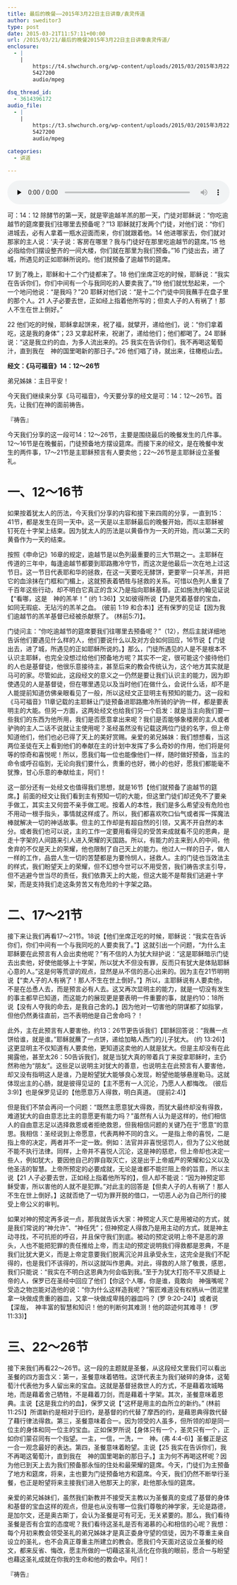 ```yaml
---
title: 最后的晚餐——2015年3月22日主日讲章/袁灵传道
author: sweditor3
type: post
date: 2015-03-21T11:57:11+00:00
url: /2015/03/21/最后的晚餐2015年3月22日主日讲章袁灵传道/
enclosure:
  - |
    |
        https://t4.shwchurch.org/wp-content/uploads/2015/03/2015年3月22日讲道录音.mp3
        5427200
        audio/mpeg
        
dsq_thread_id:
  - 3614396172
audio_file:
  - |
    |
        https://t3.shwchurch.org/wp-content/uploads/2015/03/2015年3月22日讲道录音.mp3
        5427200
        audio/mpeg
        
categories:
  - 讲道

---
```

<audio class="wp-audio-shortcode" id="audio-12311-149" preload="none" style="width: 100%;" controls="controls"><source type="audio/mpeg" src="http://t5.shwchurch.org/wp-content/uploads/2015/03/2015年3月22日讲道录音.mp3?_=149" /><http://t5.shwchurch.org/wp-content/uploads/2015/03/2015年3月22日讲道录音.mp3></audio> 

可：14：12 除酵节的第一天，就是宰逾越羊羔的那一天，门徒对耶稣说：“你吃逾越节的筵席要我们往哪里去预备呢？”13 耶稣就打发两个门徒，对他们说：“你们进城去，必有人拿着一瓶水迎面而来，你们就跟着他。14 他进哪家去，你们就对那家的主人说：‘夫子说：客房在哪里？我与门徒好在那里吃逾越节的筵席。’15 他必指给你们摆设整齐的一间大楼，你们就在那里为我们预备。”16 门徒出去，进了城，所遇见的正如耶稣所说的。他们就预备了逾越节的筵席。

17 到了晚上，耶稣和十二个门徒都来了。18 他们坐席正吃的时候，耶稣说：“我实在告诉你们，你们中间有一个与我同吃的人要卖我了。”19 他们就忧愁起来，一个一个地问他说：“是我吗？”20 耶稣对他们说：“是十二个门徒中同我蘸手在盘子里的那个人。21 人子必要去世，正如经上指着他所写的；但卖人子的人有祸了！那人不生在世上倒好。”

22 他们吃的时候，耶稣拿起饼来，祝了福，就擘开，递给他们，说：“你们拿着吃，这是我的身体”；23 又拿起杯来，祝谢了，递给他们；他们都喝了。24 耶稣说：“这是我立约的血，为多人流出来的。25 我实在告诉你们，我不再喝这葡萄汁，直到我在　神的国里喝新的那日子。”26 他们唱了诗，就出来，往橄榄山去。

**经文：《马可福音》14：12～26节**

弟兄姊妹：主日平安！

今天我们继续来分享《马可福音》，今天要分享的经文是可：14：12～26节。首先，让我们在神的面前祷告。

『祷告』

今天我们分享的这一段可14：12～26节，主要是围绕最后的晚餐发生的几件事。12～16节是在晚餐前，门徒预备地方摆设筵席。而接下来的经文，是在晚餐中发生的两件事，17～21节是主耶稣预言有人要卖他；22～26节是主耶稣设立圣餐礼。

# 一、12～16节

如果按着犹太人的历法，今天我们分享的内容和接下来四周的分享，一直到15：41节，都是发生在同一天中。这一天是以主耶稣最后的晚餐开始，而以主耶稣被钉死在十字架上结束。因为犹太人的历法是以黄昏作为一天的开始，而以第二天的黄昏作为一天的结束。

按照《申命记》16章的规定，逾越节是以色列最重要的三大节期之一。主耶稣在传道的三年中，每逢逾越节都要到耶路撒冷守节，而这次是他最后一次在地上过这节日。这一节日代表耶和华的拯救，在这一天要吃无酵饼，更要宰一只羊羔，并把它的血涂抹在门框和门楣上，这就预表着牺牲与拯救的关系。可惜以色列人重复了千百年这些行动，却不明白它真正的含义乃是指向耶稣基督。正如施洗约翰见证说【“看哪，这是　神的羔羊！” (约 1:36)】又如彼得所说【乃是凭着基督的宝血，如同无瑕疵、无玷污的羔羊之血。 (彼前 1:19 和合本)】还有保罗的见证【因为我们逾越节的羔羊基督已经被杀献祭了。 (林前5:7)】。

门徒问主：“你吃逾越节的筵席要我们往哪里去预备呢？”（12），然后主就详细地告诉他们要遇见什么样的人，他们要说什么以及对方会如何回应，16节说【 门徒出去，进了城，所遇见的正如耶稣所说的。】那么，门徒所遇见的人是不是根本不认识主耶稣，也完全没想过给他们预备地方呢？其实不一定，很可能这个接待他们的人也是基督徒，他很乐意接待主，甚至后来的教会传统认为，这个地方其实就是马可的家。尽管如此，这段经文的意义之一仍然是要让我们认识主的能力，因为即使遇见的人是基督徒，但在哪里遇见以及当时他们在做什么，会说什么话，却不是人能提前知道仿佛亲眼看见了一般，所以这经文正显明主有预知的能力。这一段和《马可福音》11章记载的主耶稣让门徒预备进耶路撒冷所骑的驴驹一样，都是要表明主的大能。但另一方面，这两处经文也给我们另一个启发：就是当主向我们要一些我们的东西为他所用，我们是否愿意拿出来呢？我们是否能够象楼房的主人或者驴驹的主人二话不说就让主使用呢？圣经虽然没有记载这两位门徒的名字，但上帝知道他们，他们也必已得了天上的美好赏赐。亲爱的弟兄姊妹：我们想想看，当这两位圣徒在天上看到他们的奉献在主的计划中发挥了多么奇妙的作用，他们将是何等的惊奇和喜悦呢！所以，愿我们每一位也能像他们一样，随时做好预备，当主的命令或呼召临到，无论向我们要什么，贵重的也好，微小的也好，愿我们都能毫不犹豫，甘心乐意的奉献给主，阿们！

这一部分还有一处经文也值得我们思想，就是16节【他们就预备了逾越节的筵席。】前面的经文让我们看到主有预知一切的大能，但这里门徒们却还免不了要亲手做工，其实主又何尝不亲手做工呢。按着人的本性，我们是多么希望没有危险也不用动一根手指头，事情就这样成了。所以，我们都喜欢吹口仙气或者挥一挥魔法棒就解决一切的神话故事。但主的工作却是有超自然的引领，又离不开自然的本分。或者我们也可以说，主的工作一定要用看得见的受苦来成就看不见的恩典，是走十字架的人间路来引人进入荣耀的天国路。所以，有能力的主来到人的中间，他舍弃的不仅是天上的荣耀，他也限制了自己天上的能力。他过人一样的日子，做人一样的工作，品尝人生一切的苦楚都是为要怜悯人，拯救人。主的门徒也当效法主的样式，我们盼望天上的荣耀，但不幻想今世可以不用受苦，我们祷告求主引导，但不逃避今世当尽的责任，我们依靠天上的大能，但这大能不是帮我们逃避十字架，而是支持我们走这条劳苦又有危险的十字架之路。

# 二、17～21节

接下来让我们再看17～21节。18说【他们坐席正吃的时候，耶稣说：“我实在告诉你们，你们中间有一个与我同吃的人要卖我了。”】这就引出一个问题，“为什么主耶稣要在此预言有人会出卖他呢？”有不信的人为犹大辩护说：“这是耶稣暗示门徒去出卖他，好使他能够上十字架，所以犹大不但没有罪，反而只有犹大是体贴耶稣心意的人。”这是何等荒谬的观点，显然是从不信的恶心出来的。因为主在21节明明说【“卖人子的人有祸了！那人不生在世上倒好。”】所以，主耶稣说有人要卖他，不是在怂恿人去，而是预言必有人去。这又再次显明主的能力，就是一切没有发生的事主都早已知道，而这能力的展现更是要表明一件重要的事，就是约10：18所说【没有人夺我的命去，是我自己舍的。】因为他对一切害他的阴谋都了如指掌，但他仍然勇往直前，岂不表明他是自己舍命吗？！

此外，主在此预言有人要害他，约13：26节更告诉我们【耶稣回答说：“我蘸一点饼给谁，就是谁。”耶稣就蘸了一点饼，递给加略人西门的儿子犹大。 (约 13:26)】这更显明主不仅知道有人要卖他，更知道这卖他的人就是犹大。但是主却没有在此揭露他，甚至太26：50告诉我们，就是当犹大真的带着兵丁来捉拿耶稣时，主仍然称他为“朋友”。这些足以说明主对犹大的善意，也说明主在此预言有人要害他，却又没有指明这人是谁，乃是盼望犹大能够良心发现，盼望他能够悬崖勒马。这就体现出主的心肠，就是彼得见证的【主不愿有一人沉沦，乃愿人人都悔改。 (彼后 3:9)】也是保罗见证的【他愿意万人得救，明白真道。 (提前2:4)】

但是我们不禁会再问一个问题：“既然主愿意犹大得救，而犹大最终却没有得救，难道犹大的自由意志比主的意愿更有能力吗？”虽然有人认为是这样的，他们相信人的自由意志足以选择救恩或者拒绝救恩，但我相信问题的关键乃在于“愿意”的意思。我相信：圣经说到上帝愿意，代表两种不同的含义。一是指上帝的喜悦，二是指上帝的决定，两者并不一定一致。例如：法官并非喜悦惩罚人，但为了公义他就不能不执行法律。同样，上帝并不喜悦人沉沦，这是神的慈悲，但上帝却也决定一些人，例如犹大，要因他自己的罪自取灭亡，这是出于上帝威严的荣耀和公义以及他圣洁的智慧。上帝所预定的必要成就，无论是谁都不能拦阻上帝的旨意，所以主说【21 人子必要去世，正如经上指着他所写的】，但人却不能说：“因为神预定耶稣受害，所以害他的人就不是犯罪。”对此主的回答是【但卖人子的人有祸了！那人不生在世上倒好。】这就否绝了一切为罪开脱的借口，一切恶人必为自己所行的接受上帝公义的审判。

如果对神的预定再多说一点，那我就告诉大家：神预定人灭亡是用被动的方式，就是我们常说的“神允许”、“神任凭”；但神预定人得救乃是用主动的方式，就是神主动寻找，不可抗拒的呼召，并且保守我们到底。被动的预定说明上帝不是恶的源头，人也不能把犯罪的责任推给上帝，而主动的预定说明我们得救都是恩典，不是我们比犹大更义，而是上帝定意要我们脱离沉沦并且承受永生，这完全是我们不配得的，也是我们不该得的，所以这就叫作恩典。对此，得救的人除了敬畏，感恩，我们只能说：“我实在不明白这恩典为何会临到我。”至于为犹大打抱不平又质疑上帝的人，保罗已在圣经中回应了他们【你这个人哪，你是谁，竟敢向　神强嘴呢？受造之物岂能对造他的说：“你为什么这样造我呢？”窑匠难道没有权柄从一团泥里拿一块做成贵重的器皿，又拿一块做成卑贱的器皿吗？ (罗 9:20-24)】或者说【深哉，　神丰富的智慧和知识！他的判断何其难测！他的踪迹何其难寻！ (罗 11:33)】

# 三、22～26节

接下来我们再看22～26节。这一段的主题就是圣餐，从这段经文里我们可以看出圣餐的四方面含义：第一，圣餐意味着牺牲。这饼代表主为我们破碎的身体，这葡萄汁代表他为多人留出来的宝血。这就是基督拯救世人的方式，不是藉着攻城略地，而是藉着舍己牺牲，不是藉着刀剑，而是藉着十字架。其次，圣餐意味着恩典。主说【这是我立约的血】，保罗又说【“这杯是用主的血所立的新约。” (林前 11:25)】所谓新约是相对于旧约，是基督的约代替了摩西的约，是藉恩典得救代替了藉行律法得救。第三，圣餐意味着合一。因为领受的人虽多，但所领的却是同一位主的身体和同一位主的宝血。正如保罗所说【身体只有一个，圣灵只有一个，正如你们蒙召同有一个指望。一主，一信，一洗，一　神。(弗 4:4-6)】圣餐正是这一合一观念最好的表达。第四，圣餐意味着盼望。主说【25 我实在告诉你们，我不再喝这葡萄汁，直到我在　神的国里喝新的那日子。】主为何不再喝这杯呢？因为他已到天上去为我们预备那永恒的住处和最荣耀的筵席。今天，门徒们为主预备了地方和筵席，将来，主也要为门徒预备地方和筵席。今天，我们仍然不断举行圣餐，也正是盼望将来主接我们进入他那天上的家，赴他那永恒的筵席。

亲爱的弟兄姊妹们，虽然我们新教并不接受天主教以为圣餐真的变成了基督的身体和基督的宝血这样的观点，但是也从没有哪一位我们尊敬的神学家，无论是路德，是加尔文，还是奥古斯丁，会认为圣餐是可有可无，无关紧要的。那么，我们看待圣餐是否有合宜的态度呢？我们看待这圣礼是否有渴慕的心和相信的心呢？我想：每个月初来教会领受圣礼的弟兄姊妹才是真正委身守望的信徒，因为不尊重主亲自设立的圣礼，也不会真正尊重主所建立的教会。愿我们今天面对这设立圣餐的经文，都来反省、悔改，愿主所做的一切藉这圣礼活化在你我的眼前，愿合一与盼望也藉这圣礼成就在你我的生命和他的教会中。阿们！

『祷告』